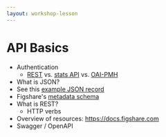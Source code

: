 ```yaml
---
layout: workshop-lesson
---
```


# API Basics

- Authentication
    - <a href="https://docs.figshare.com/#figshare_documentation" target="_blank">REST</a> vs. <a href="https://docs.figshare.com/#stats" target="_blank">stats API</a> vs. <a href="https://docs.figshare.com/#oai_pmh" target="_blank">OAI-PMH</a>
- What is JSON?
 - See this <a href="https://api.figshare.com/v2/articles/4036398" target="_blank">example JSON record</a>
 - Figshare's <a href="https://help.figshare.com/article/figshare-metadata-schema-overview" target="_blank">metadata schema</a>
- What is REST?
    - HTTP verbs
- Overview of resources: <a href="https://docs.figshare.com" target="_blank">https://docs.figshare.com</a>
- Swagger / OpenAPI
